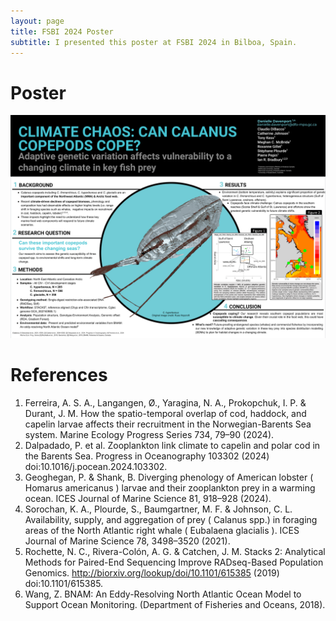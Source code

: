 ```yaml
---
layout: page
title: FSBI 2024 Poster
subtitle: I presented this poster at FSBI 2024 in Bilboa, Spain. 
---
```


# Poster 
 ![image of poster](/assets/img/fsbi2024poster.png)

# References 
1. Ferreira, A. S. A., Langangen, Ø., Yaragina, N. A., Prokopchuk, I. P. & Durant, J. M. How the spatio-temporal overlap of cod, haddock, and capelin larvae affects their recruitment in the Norwegian-Barents Sea system. Marine Ecology Progress Series 734, 79–90 (2024).
2. Dalpadado, P. et al. Zooplankton link climate to capelin and polar cod in the Barents Sea. Progress in Oceanography 103302 (2024) doi:10.1016/j.pocean.2024.103302.
3. Geoghegan, P. & Shank, B. Diverging phenology of American lobster ( Homarus americanus ) larvae and their zooplankton prey in a warming ocean. ICES Journal of Marine Science 81, 918–928 (2024).
4. Sorochan, K. A., Plourde, S., Baumgartner, M. F. & Johnson, C. L. Availability, supply, and aggregation of prey ( Calanus spp.) in foraging areas of the North Atlantic right whale ( Eubalaena glacialis ). ICES Journal of Marine Science 78, 3498–3520 (2021).
5. Rochette, N. C., Rivera-Colón, A. G. & Catchen, J. M. Stacks 2: Analytical Methods for Paired-End Sequencing Improve RADseq-Based Population Genomics. http://biorxiv.org/lookup/doi/10.1101/615385 (2019) doi:10.1101/615385.
6. Wang, Z. BNAM: An Eddy-Resolving North Atlantic Ocean Model to Support Ocean Monitoring. (Department of Fisheries and Oceans, 2018).
